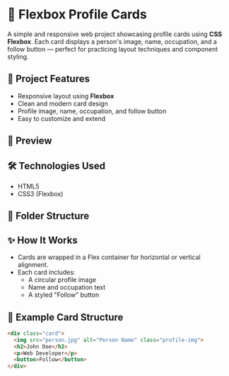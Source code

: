 # 👥 Flexbox Profile Cards

A simple and responsive web project showcasing profile cards using **CSS Flexbox**. Each card displays a person's image, name, occupation, and a follow button — perfect for practicing layout techniques and component styling.

## 🚀 Project Features

- Responsive layout using **Flexbox**
- Clean and modern card design
- Profile image, name, occupation, and follow button
- Easy to customize and extend

## 📸 Preview




## 🛠️ Technologies Used

- HTML5
- CSS3 (Flexbox)

## 📂 Folder Structure


## ✨ How It Works

- Cards are wrapped in a Flex container for horizontal or vertical alignment.
- Each card includes:
  - A circular profile image
  - Name and occupation text
  - A styled "Follow" button

## 📌 Example Card Structure

```html
<div class="card">
  <img src="person.jpg" alt="Person Name" class="profile-img">
  <h2>John Doe</h2>
  <p>Web Developer</p>
  <button>Follow</button>
</div>
